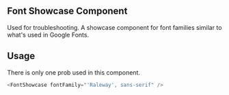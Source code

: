 ## Font Showcase Component

Used for troubleshooting. A showcase component for font families similar to what's used in Google Fonts.

## Usage

There is only one prob used in this component.

```js
<FontShowcase fontFamily="'Raleway', sans-serif" />
```
